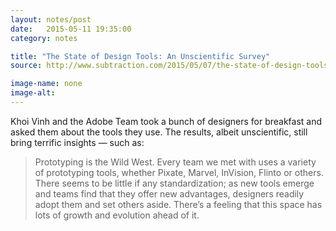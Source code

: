 ```yaml
---
layout: notes/post
date:   2015-05-11 19:35:00
category: notes

title: "The State of Design Tools: An Unscientific Survey"
source: http://www.subtraction.com/2015/05/07/the-state-of-design-tools/

image-name: none
image-alt: 
---
```


Khoi Vinh and the Adobe Team took a bunch of designers for breakfast and asked them about the tools they use. The results, albeit unscientific, still bring terrific insights — such as:

>Prototyping is the Wild West. Every team we met with uses a variety of prototyping tools, whether Pixate, Marvel, InVision, Flinto or others. There seems to be little if any standardization; as new tools emerge and teams find that they offer new advantages, designers readily adopt them and set others aside. There’s a feeling that this space has lots of growth and evolution ahead of it.